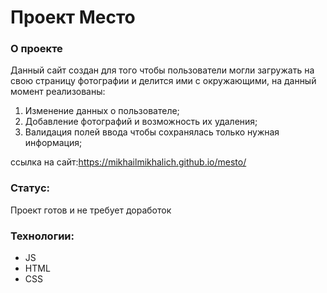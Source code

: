 # Проект Место

### О проекте

Данный сайт создан для того чтобы пользователи могли загружать на свою страницу фотографии и делится ими с окружающими, на данный момент реализованы:
1. Изменение данных о пользователе;
2. Добавление фотографий и возможность их удаления;
3. Валидация полей ввода чтобы сохранялась только нужная информация;

ссылка на сайт:https://mikhailmikhalich.github.io/mesto/

### Статус:
Проект готов и не требует доработок

### Технологии:
- JS
- HTML
- CSS
